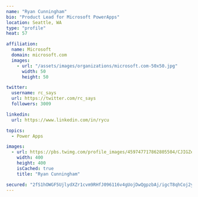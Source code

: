 ```yaml
---
name: "Ryan Cunningham"
bio: "Product Lead for Microsoft PowerApps"
location: Seattle, WA
type: "profile"
heat: 57

affiliation:
  name: Microsoft
  domain: microsoft.com
  images:
    - url: "/assets/images/organizations/microsoft.com-50x50.jpg"
      width: 50
      height: 50

twitter:
  username: rc_says
  url: https://twitter.com/rc_says
  followers: 3009

linkedin:
  url: https://www.linkedin.com/in/rycu

topics:
  - Power Apps

images:
  - url: https://pbs.twimg.com/profile_images/459747717862805504/CJIGZejd_400x400.png
    width: 400
    height: 400
    isCached: true
    title: "Ryan Cunningham"

secured: "2fS1hOWGF5UjlydXZr1cvm9RHfJ096116v4gUojDwQgpzbAj/igcT8qhCoj2yH3CjGGZjrMQoI5B0KGY8lF+uK8GnftZo8smnVxtJ38ZwLfSvaUQV5/ZbVy7meuwMeOIcu6uAv+nX/SDLdRzd7Xfz/3xVDYa1gihTA6dyEkRl6IqeZMQ1rNyNkwfPoxPbSK8DZ9UyVltWquV5zIU4CX5KM3vI3H4iw/OuCi/9BYUvzrQSLQ660hDbx7xS3ih6nBN4ywk0rzczwr8bvNMBGOorUd+04uWFxazlbJ+blEtBvGweu04zHVtFeXtyHZSGtacZ9JmnH4ljbyJVJUBEnvFfGDw1TmB612zx9Y8eRHTLl8xbxcgIgseEPSkQX+bY44xOUeaTN760mxBb/nYLt3QWbkhL1KlW+ScGzoiguz3kx4=;BhYjaimrrvFvxAYgV41YWA=="
---
```



